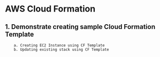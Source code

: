 # AWS Cloud Formation
## 1. Demonstrate creating sample Cloud Formation Template
		a. Creating EC2 Instance using CF Template
		b. Updating existing stack using CF Template
	
